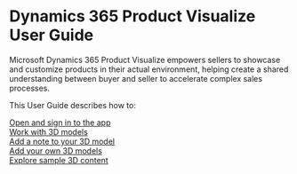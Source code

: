 

# Dynamics 365 Product Visualize User Guide

Microsoft Dynamics 365 Product Visualize empowers sellers to showcase and customize products in their actual environment, 
helping create a shared understanding between buyer and seller to accelerate complex sales processes.

This User Guide describes how to:

[Open and sign in to the app](sign-in.md)<br>
[Work with 3D models](manipulate-models.md)<br>
[Add a note to your 3D model](add-note.md)<br>
[Add your own 3D models](add-model.md)<br>
[Explore sample 3D content](explore-samples.md)

